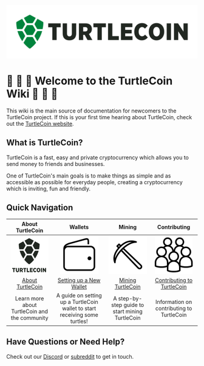 ![TurtleCoin Logo](images/turtlecoin_logo.png)

# :turtle: :turtle: :turtle: Welcome to the TurtleCoin Wiki :turtle: :turtle: :turtle:

This wiki is the main source of documentation for newcomers to the TurtleCoin project. If this is your first time hearing about TurtleCoin, check out the [TurtleCoin website](https://turtlecoin.lol/).

## What is TurtleCoin?

TurtleCoin is a fast, easy and private cryptocurrency which allows you to send money to friends and businesses.

One of TurtleCoin's main goals is to make things as simple and as accessible as possible for everyday people, creating a cryptocurrency which is inviting, fun and friendly.

## Quick Navigation

| **About TurtleCoin** | **Wallets** | **Mining** | **Contributing** |
|:----------------------:|:-------------:|:------------:|:------------------:|
| ![Logo](images/table_logo.png) | ![Wallets](images/table_wallet.png) | ![Mining](images/table_mine.png) | ![Dev](images/table_dev.png) |
| [About TurtleCoin](About-TurtleCoin) | [Setting up a New Wallet](Getting-Started#new-wallet) | [Mining TurtleCoin](Getting-Started#mining) | [Contributing to TurtleCoin](Contributing) |
| Learn more about TurtleCoin and the community | A guide on setting up a TurtleCoin wallet to start receiving some turtles! | A step-by-step guide to start mining TurtleCoin | Information on contributing to TurtleCoin |

## Have Questions or Need Help?

Check out our [Discord](http://chat.turtlecoin.lol) or [subreddit](https://www.reddit.com/r/TRTL/) to get in touch.


